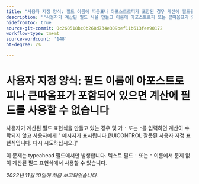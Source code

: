 ```yaml
---
title: "사용자 지정 양식: 필드 이름에 따옴표나 아포스트로피가 포함된 경우 계산에 필드를 사용할 수 없습니다."
description: '"사용자가 계산된 필드 식을 만들고 이름에 아포스트로피 또는 큰따옴표가 있는 typeahead 필드를 포함하려고 하면 계산이 허용되지 않으며 사용자가 "잘못된 사용자 지정 표현식입니다. 다시 시도하십시오." 메시지가 표시됩니다."'
hidefromtoc: true
source-git-commit: 0c260518bc0b268d734e309bef11b613fee90172
workflow-type: tm+mt
source-wordcount: '148'
ht-degree: 2%

---
```



# 사용자 지정 양식: 필드 이름에 아포스트로피나 큰따옴표가 포함되어 있으면 계산에 필드를 사용할 수 없습니다

사용자가 계산된 필드 표현식을 만들고 있는 경우 및 가 `'` 또는 `"`를 입력하면 계산이 수락되지 않고 사용자에게 &quot; 메시지가 표시됩니다.[!UICONTROL 잘못된 사용자 지정 표현식입니다. 다시 시도하십시오.]&quot;

이 문제는 typeahead 필드에서만 발생합니다. 텍스트 필드 `'` 또는 `"` 이름에서 문제 없이 계산된 필드 표현식에서 사용할 수 있습니다.

_2022년 11월 10일에 처음 보고되었습니다._

